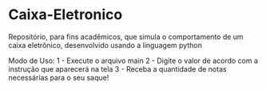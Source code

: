 # Caixa-Eletronico
Repositório, para fins acadêmicos, que simula o comportamento de um caixa eletrônico, desenvolvido usando a linguagem python

Modo de Uso:
1 - Execute o arquivo main
2 - Digite o valor de acordo com a instrução que aparecerá na tela
3 - Receba a quantidade de notas necessárias para o seu saque!